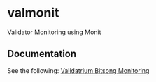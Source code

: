 # valmonit
Validator Monitoring using Monit

## Documentation
See the following: [Validatrium Bitsong Monitoring](https://gist.github.com/Validatrium/008ceb5b63d4d70e2c2cf3ae50d1700e)
